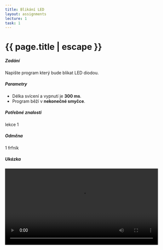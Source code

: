 ```yaml
---
title: Blikání LED
layout: assignments
lecture: 1
task: 1
---
```


# {{ page.title | escape }}

##### Zadání

Napište program který bude blikat LED diodou.

##### Parametry

- Délka svícení a vypnutí je **300 ms**.
- Program běží v **nekonečné smyčce**.

##### Potřebné znalosti

lekce 1

##### Odměna

1 frfník

##### Ukázka

<video width="100%" controls>
  <source src="/video/guides/assignments_1_blikani.mp4" type="video/mp4">
</video>